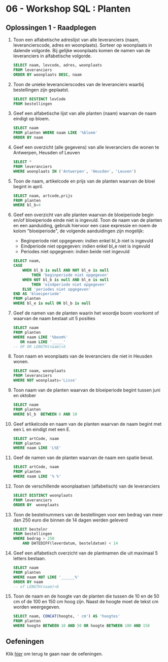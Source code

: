 # 06 - Workshop SQL : Planten

## Oplossingen 1 - Raadplegen
1. Toon een alfabetische adreslijst van alle leveranciers (naam, leverancierscode, adres en
woonplaats). Sorteer op woonplaats in dalende volgorde. Bij gelijke woonplaats komen de
namen van de leveranciers in alfabetische volgorde.
    ```sql
    SELECT naam, levcode, adres, woonplaats    
    FROM leveranciers 
    ORDER BY woonplaats DESC, naam 
    ```
2. Toon de unieke leverancierscodes van de leveranciers waarbij bestellingen zijn geplaatst. 
    ```sql
    SELECT DISTINCT levCode 
    FROM bestellingen 
    ```
3. Geef een alfabetische lijst van alle planten (naam) waarvan de naam eindigt op bloem. 
    ```sql
    SELECT naam 
    FROM planten WHERE naam LIKE '%bloem' 
    ORDER BY naam 
    ```
4. Geef een overzicht (alle gegevens) van alle leveranciers die wonen te Antwerpen, Heusden of Leuven 
    ```sql 
    SELECT * 
    FROM leveranciers  
    WHERE woonplaats IN ('Antwerpen', 'Heusden', 'Leuven') 
    ```
5. Toon de naam, artikelcode en prijs van de planten waarvan de bloei begint in april. 
    ```sql
    SELECT naam, artcode,prijs 
    FROM planten 
    WHERE bl_b=4 
    ```
6. Geef een overzicht van alle planten waarvan de bloeiperiode begin en/of bloeiperiode einde niet is ingevuld. Toon de naam van de planten en een aanduiding, gebruik hiervoor een case expressie en noem de kolom "bloeiperiode", de volgende aanduidingen zijn mogelijk:
    - Beginperiode niet opgegeven: indien enkel bl_b niet is ingevuld
    - Eindperiode niet opgegeven: indien enkel bl_e niet is ingevuld
    - Periodes niet opgegeven: indien beide niet ingevuld

    ```sql 
    SELECT naam, 
    CASE 
        WHEN bl_b is null AND NOT bl_e is null 
            THEN 'beginperiode niet opgegeven' 
        WHEN NOT bl_b is null AND bl_e is null 
            THEN 'eindperiode niet opgegeven' 
        ELSE 'periodes niet opgegeven'  
    END AS 'bloeiperiode' 
    FROM planten  
    WHERE bl_e is null OR bl_b is null 
    ```
7. Geef de namen van de planten waarin het woordje boom voorkomt of waarvan de naam bestaat uit 5 posities 
    ```sql
    SELECT naam  
    FROM planten 
    WHERE naam LIKE '%boom%' 
       OR naam LIKE '_____' 
    -- OF OR LENGTH(naam)=5 
    ```
8. Toon naam en woonplaats van de leveranciers die niet in Heusden wonen. 
    ```sql
    SELECT naam, woonplaats 
    FROM leveranciers 
    WHERE NOT woonplaats='Lisse' 
    ```
9. Toon naam van de planten waarvan de bloeiperiode begint tussen juni en oktober 
    ```sql
    SELECT naam
    FROM planten 
    WHERE bl_b  BETWEEN 6 AND 10 
    ```
10. Geef artikelcode en naam van de planten waarvan de naam begint met een L en eindigt met een E. 
    ```sql
    SELECT artCode, naam 
    FROM planten 
    WHERE naam LIKE 'L%E' 
    ```
11. Geef de namen van de planten waarvan de naam een spatie bevat. 
    ```sql
    SELECT artCode, naam 
    FROM planten 
    WHERE naam LIKE '% %' 
    ```
12. Toon de verschillende woonplaatsen (alfabetisch) van de leveranciers 
    ```sql
    SELECT DISTINCT woonplaats 
    FROM leveranciers 
    ORDER BY  woonplaats 
    ```
 
13. Toon de bestelnummers van de bestellingen voor een bedrag van meer dan 250 euro die binnen de 14 dagen werden geleverd 
    ```sql 
    SELECT bestelnr 
    FROM bestellingen 
    WHERE bedrag > 250 
        AND DATEDIFF(leverdatum, besteldatum) < 14 
    ```
14. Geef een alfabetisch overzicht van de plantnamen die uit maximaal 5 letters bestaan. 
    ```sql
    SELECT naam 
    FROM planten 
    WHERE naam NOT LIKE '______%' 
    ORDER BY naam 
    -- of LENGTH(naam)<6 
    ```

15. Toon de naam en de hoogte van de planten die tussen de 10 en de 50 cm of de 100 en 150 cm hoog zijn. Naast de hoogte moet de tekst cm worden weergegeven. 
    ```sql 
    SELECT naam, CONCAT(hoogte, ' cm') AS 'hoogtes' 
    FROM planten  
    WHERE hoogte BETWEEN 10 AND 50 OR hoogte BETWEEN 100 AND 150 
    ```

## Oefeningen
Klik [hier](../../exercises.md) om terug te gaan naar de oefeningen.
